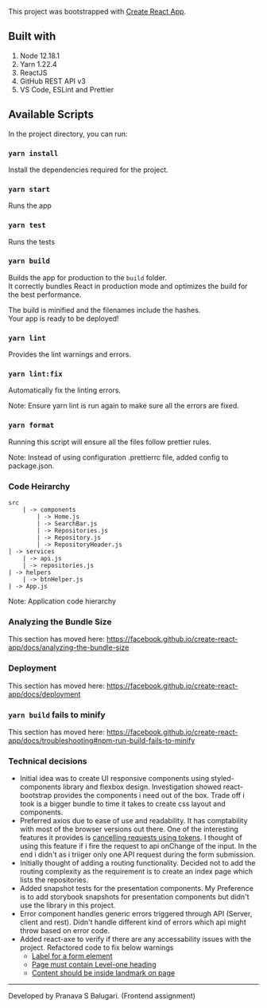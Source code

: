This project was bootstrapped with [Create React App](https://github.com/facebook/create-react-app).

## Built with

1. Node 12.18.1
2. Yarn 1.22.4
3. ReactJS
4. GitHub REST API v3
5. VS Code, ESLint and Prettier

## Available Scripts

In the project directory, you can run:

### `yarn install`

Install the dependencies required for the project.

### `yarn start`

Runs the app

### `yarn test`

Runs the tests

### `yarn build`

Builds the app for production to the `build` folder.<br />
It correctly bundles React in production mode and optimizes the build for the best performance.

The build is minified and the filenames include the hashes.<br />
Your app is ready to be deployed!

### `yarn lint`

Provides the lint warnings and errors.

### `yarn lint:fix`

Automatically fix the linting errors.

Note: Ensure yarn lint is run again to make sure all the errors are fixed.

### `yarn format`

Running this script will ensure all the files follow prettier rules.

Note: Instead of using configuration .prettierrc file, added config to package.json.

### Code Heirarchy

```
src
    | -> components
        | -> Home.js
        | -> SearchBar.js
        | -> Repositories.js
        | -> Repository.js
        | -> RepositoryHeader.js
| -> services
    | -> api.js
    | -> repositories.js
| -> helpers
    | -> btnHelper.js
| -> App.js

```

Note: Application code hierarchy

### Analyzing the Bundle Size

This section has moved here: https://facebook.github.io/create-react-app/docs/analyzing-the-bundle-size

### Deployment

This section has moved here: https://facebook.github.io/create-react-app/docs/deployment

### `yarn build` fails to minify

This section has moved here: https://facebook.github.io/create-react-app/docs/troubleshooting#npm-run-build-fails-to-minify

### Technical decisions

- Initial idea was to create UI responsive components using styled-components library and flexbox design. Investigation showed react-bootstrap provides the components i need out of the box. Trade off i took is a bigger bundle to time it takes to create css layout and components.
- Preferred axios due to ease of use and readability. It has comptability with most of the browser versions out there. One of the interesting features it provides is [cancelling requests using tokens](https://github.com/axios/axios#cancellation). I thought of using this feature if i fire the request to api onChange of the input. In the end i didn't as i triiger only one API request during the form submission.
- Initially thought of adding a routing functionality. Decided not to add the routing complexity as the requirement is to create an index page which lists the repositories.
- Added snapshot tests for the presentation components. My Preference is to add storybook snapshots for presentation components but didn't use the library in this project.
- Error component handles generic errors triggered through API (Server, client and rest). Didn't handle different kind of errors which api might throw based on error code.
- Added react-axe to verify if there are any accessability issues with the project. Refactored code to fix below warnings
  - [Label for a form element](https://dequeuniversity.com/rules/axe/3.5/label?application=axeAPI)
  - [Page must contain Level-one heading](https://dequeuniversity.com/rules/axe/3.5/page-has-heading-one?application=axeAPI)
  - [Content should be inside landmark on page](https://dequeuniversity.com/rules/axe/3.5/landmark-one-main?application=axeAPI)

---

Developed by Pranava S Balugari. (Frontend assignment)
